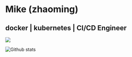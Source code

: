 # Mike (zhaoming)

## docker | kubernetes | CI/CD Engineer

![](https://visitor-badge.glitch.me/badge?page_id=zhaoming-mike)

![Github stats](https://github-readme-stats.vercel.app/api?username=zhaoming-mike&theme=default&count_private=true&show_icons=false&hide_title=false&include_all_commits=false)
